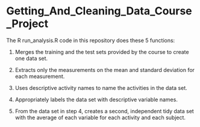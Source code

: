 # Getting_And_Cleaning_Data_Course_Project

The R run_analysis.R code in this repository does these 5 functions:

1. Merges the training and the test sets provided by the course to create one data set.

2. Extracts only the measurements on the mean and standard deviation for each measurement.

3. Uses descriptive activity names to name the activities in the data set.

4. Appropriately labels the data set with descriptive variable names.

5. From the data set in step 4, creates a second, independent tidy data set with the average of each variable for each activity and each subject.
